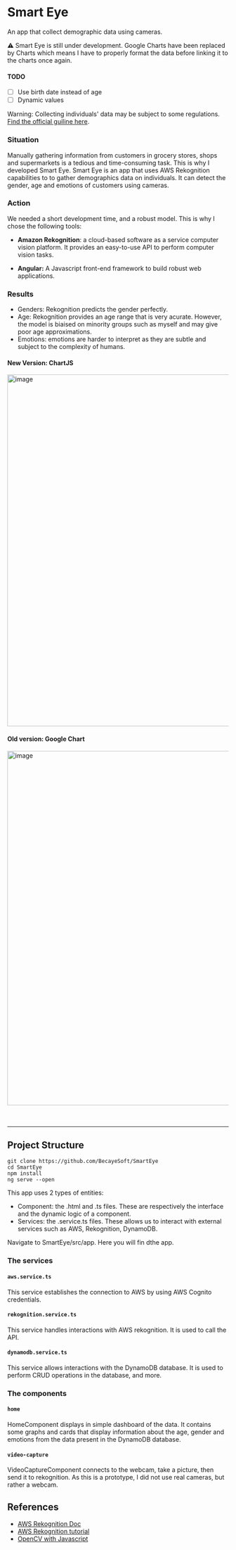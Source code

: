 # Smart Eye
An app that collect demographic data using cameras.

⚠️ Smart Eye is still under development. Google Charts have been replaced by Charts which 
means I have to properly format the data before linking it to the charts once again.

#### TODO
- [ ] Use birth date instead of age
- [ ] Dynamic values

Warning: Collecting individuals' data may be subject to some regulations. 
[Find the official guiline here](https://www.priv.gc.ca/en/privacy-topics/surveillance/video-surveillance-by-businesses/gl_vs_080306/).

### Situation
Manually gathering information from customers in grocery stores, shops and supermarkets is a tedious and time-consuming task. This is why I developed Smart Eye.
Smart Eye is an app that uses AWS Rekognition capabilities to to gather demographics data on individuals. It can detect the gender, age and emotions of customers using cameras.

### Action
We needed a short development time, and a robust model. This is why I chose the following tools:

* **Amazon Rekognition**: a cloud-based software as a service computer vision platform. It provides an easy-to-use API to perform computer vision tasks.

* **Angular:** A Javascript front-end framework to build robust web applications.

### Results
* Genders: Rekognition predicts the gender perfectly.
* Age: Rekognition provides an age range that is very acurate. However, the model is biaised on minority groups such as myself and may give poor age approximations.
* Emotions: emotions are harder to interpret as they are subtle and subject to the complexity of humans.

#### New Version: ChartJS
<img width="800" alt="image" src="https://user-images.githubusercontent.com/87549214/232987210-290a9d66-6813-456b-96c2-c999c076cdf4.png">

#### Old version: Google Chart

<img width="806" alt="image" src="https://user-images.githubusercontent.com/87549214/232167574-14932551-dcdc-4d2c-a798-91b8e5447ca8.png">


<br>
<br>
<br>

---

## Project Structure

```
git clone https://github.com/BecayeSoft/SmartEye
cd SmartEye
npm install
ng serve --open
```

This app uses 2 types of entities:
* Component: the .html and .ts files. These are respectively the interface and the dynamic logic of a component.
* Services: the .service.ts files. These allows us to interact with external services such as AWS, Rekognition, DynamoDB.

Navigate to SmartEye/src/app. Here you will fin dthe app.

### The services
#### `aws.service.ts`
This service establishes the connection to AWS by using AWS Cognito credentials.

#### `rekognition.service.ts`
This service handles interactions with AWS rekognition. It is used to call the API.

#### `dynamodb.service.ts`
This service allows interactions with the DynamoDB database. It is used to perform CRUD operations in the database, and more.

### The components
#### `home`
HomeComponent displays in simple dashboard of the data. It contains some graphs and cards that display information about the age, gender and emotions from the data present in the DynamoDB database.

#### `video-capture`
VideoCaptureComponent connects to the webcam, take a picture, then send it to rekognition. As this is a prototype, I did not use real cameras, but rather a webcam.


## References
* [AWS Rekognition Doc](https://docs.aws.amazon.com/rekognition/index.html)
* [AWS Rekognition tutorial](https://medium.com/@andrewxiaoyu0/how-to-detect-labels-and-objects-using-amazon-rekognition-with-javascript-882bcfa602df)
* [OpenCV with Javascript](https://docs.opencv.org/3.4/d0/d84/tutorial_js_usage.html)
